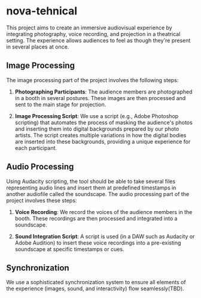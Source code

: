 # nova-tehnical

This project aims to create an immersive audiovisual experience by integrating photography, voice recording, and projection in a theatrical setting. The experience allows audiences to feel as though they're present in several places at once.

## Image Processing

The image processing part of the project involves the following steps:

1. **Photographing Participants**: The audience members are photographed in a booth in several postures. These images are then processed and sent to the main stage for projection.

2. **Image Processing Script**: We use a script (e.g., Adobe Photoshop scripting) that automates the process of masking the audience's photos and inserting them into digital backgrounds prepared by our photo artists. The script creates multiple variations in how the digital bodies are inserted into these backgrounds, providing a unique experience for each participant.

## Audio Processing

Using Audacity scripting, the tool should be able to take several files representing audio lines and insert them at predefined timestamps in another audiofile called the soundscape.
The audio processing part of the project involves these steps:

1. **Voice Recording**: We record the voices of the audience members in the booth. These recordings are then processed and integrated into a soundscape.

2. **Sound Integration Script**: A script is used (in a DAW such as Audacity or Adobe Audition) to insert these voice recordings into a pre-existing soundscape at specific timestamps or cues.

## Synchronization

We use a sophisticated synchronization system to ensure all elements of the experience (images, sound, and interactivity) flow seamlessly(TBD). 

